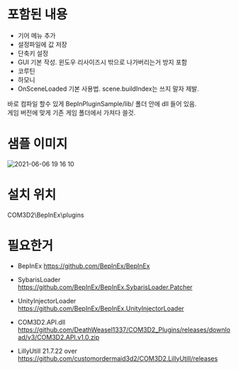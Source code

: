﻿# 포함된 내용

- 기어 메뉴 추가  
- 설정파일에 값 저장  
- 단축키 설정  
- GUI 기본 작성. 윈도우 리사이즈시 밖으로 나가버리는거 방지 포함  
- 코루틴  
- 하모니  
- OnSceneLoaded 기본 사용법.  scene.buildIndex는 쓰지 말자 제발.  

바로 컴파일 할수 있게 BepInPluginSample/lib/ 폴더 안에 dll 들어 있음.  
게임 버전에 맞게 기존 게임 폴더에서 가져다 쓸것.  


# 샘플 이미지

![2021-06-06 19 16 10](https://user-images.githubusercontent.com/20321215/120920873-f7b72d00-c6fb-11eb-80a7-8e9e73d3a013.png)



# 설치 위치

COM3D2\BepInEx\plugins


# 필요한거

- BepInEx https://github.com/BepInEx/BepInEx  
- SybarisLoader https://github.com/BepInEx/BepInEx.SybarisLoader.Patcher  
- UnityInjectorLoader https://github.com/BepInEx/BepInEx.UnityInjectorLoader  

- COM3D2.API.dll  https://github.com/DeathWeasel1337/COM3D2_Plugins/releases/download/v3/COM3D2.API.v1.0.zip
- LillyUtill 21.7.22 over https://github.com/customordermaid3d2/COM3D2.LillyUtill/releases  